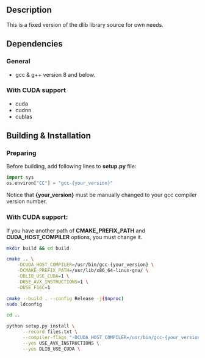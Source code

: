 ## Description
This is a fixed version of the dlib library source for own needs.

## Dependencies

### General
- gcc & g++ version 8 and below.

### With CUDA support
- cuda
- cudnn
- cublas

## Building & Installation
### Preparing
Before building, add following lines to **setup.py** file:
````PYTHON
import sys
os.environ["CC"] = "gcc-{your_version}"
````
Notice that **{your_version}** must be manually changed to your gcc compiler version number.

### With CUDA support:
If you have another path of **CMAKE_PREFIX_PATH** and **CUDA_HOST_COMPILER** options, you must change it.
````BASH
mkdir build && cd build

cmake .. \
    -DCUDA_HOST_COMPILER=/usr/bin/gcc-{your_version} \
    -DCMAKE_PREFIX_PATH=/usr/lib/x86_64-linux-gnu/ \
    -DDLIB_USE_CUDA=1 \
    -DUSE_AVX_INSTRUCTIONS=1 \
    -DUSE_F16C=1

cmake --build . --config Release -j($nproc)
sudo ldconfig

cd ..

python setup.py install \
      --record files.txt \
      --compiler-flags "-DCUDA_HOST_COMPILER=/usr/bin/gcc-{your_version}" \
      --yes USE_AVX_INSTRUCTIONS \
      --yes DLIB_USE_CUDA \

````
